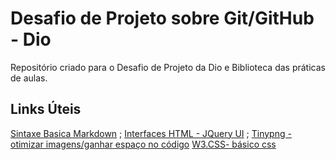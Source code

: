 # Desafio de Projeto sobre Git/GitHub - Dio
Repositório criado para o Desafio de Projeto da Dio e Biblioteca das práticas de aulas.

## Links Úteis
[Sintaxe Basica Markdown](https://www.markdownguide.org/basic-syntax/) ; 
[Interfaces HTML - JQuery UI](https://jqueryui.com/) ;
[Tinypng - otimizar imagens/ganhar espaço no código](https://tinypng.com/)
[W3.CSS- básico css](https://www.w3schools.com/w3css/defaulT.asp)
